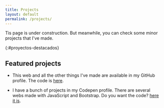```yaml
---
title: Projects
layout: default
permalink: /projects/
---
```


Tis page is under construction. But meanwhile, you can check some minor projects that I've made.

{:#proyectos-destacados}

## Featured projects

- This web and all the other things I've made are available in my GitHub profile. The code is [here](https://github.com/jgcarrillo).

- I have a bunch of projects in my Codepen profile. There are several webs made with JavaScript and Bootstrap. Do you want the code? [here it is](https://codepen.io/jgcarrillo/).
